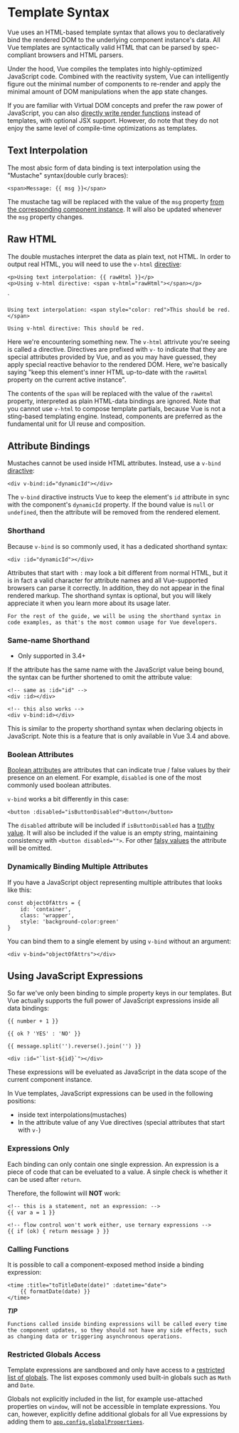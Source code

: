 # Template Syntax

Vue uses an HTML-based template syntax that allows you to declaratively bind the rendered DOM to the underlying component instance's data. All Vue templates are syntactically valid HTML that can be parsed by spec-compliant browsers and HTML parsers.

Under the hood, Vue compiles the templates into highly-optimized JavaScript code. Combined with the reactivity system, Vue can intelligently figure out the minimal number of components to re-render and apply the minimal amount of DOM manipulations when the app state changes.

If you are familiar with Virtual DOM concepts and prefer the raw power of JavaScript, you can also [directly write render functions](https://vuejs.org/guide/extras/render-function.html) instead of templates, with optional JSX support. However, do note that they do not enjoy the same level of compile-time optimizations as templates.

## Text Interpolation

The most absic form of data binding is text interpolation using the "Mustache" syntax(double curly braces):

    <span>Message: {{ msg }}</span>
The mustache tag will be replaced with the value of the `msg` property [from the corresponding component instance](https://vuejs.org/guide/essentials/reactivity-fundamentals.html#declaring-reactive-state). It will also be updated whenever the `msg` property changes.

## Raw HTML

The double mustaches interpret the data as plain text, not HTML. In order to output real HTML, you will need to use the `v-html` [directive](https://vuejs.org/api/built-in-directives.html#v-html):

    <p>Using text interpolation: {{ rawHtml }}</p>
    <p>Using v-html directive: <span v-html="rawHtml"></span></p>
`

    Using text interpolation: <span style="color: red">This should be red.</span>

    Using v-html directive: This should be red.
Here we're encountering something new. The `v-html` attrivute you're seeing is called a directive. Directives are prefixed with `v-` to indicate that they are special attributes provided by Vue, and as you may have guessed, they apply special reactive behavior to the rendered DOM. Here, we're basically saying "keep this element's inner HTML up-to-date with the `rawHtml` property on the current active instance".

The contents of the `span` will be replaced with the value of the `rawHtml` property, interpreted as plain HTML-data bindings are ignored. Note that you cannot use `v-html` to compose template partials, because Vue is not a sting-based templating engine. Instead, components are preferred as the fundamental unit for UI reuse and composition.

## Attribute Bindings

Mustaches cannot be used inside HTML attributes. Instead, use a `v-bind` [diractive](https://vuejs.org/api/built-in-directives.html#v-bind):

    <div v-bind:id="dynamicId"></div>
The `v-bind` diractive instructs Vue to keep the element's `id` attribute in sync with the component's `dynamicId` property. If the bound value is `null` or `undefined`, then the attribute will be removed from the rendered element.

### Shorthand

Because `v-bind` is so commonly used, it has a dedicated shorthand syntax:

    <div :id="dynamicId"></div>

Attributes that start with `:` may look a bit different from normal HTML, but it is in fact a valid character for attribute names and all Vue-supported browsers can parse it correctly. In addition, they do not appear in the final rendered markup. The shorthand syntax is optional, but you will likely appreciate it when you learn more about its usage later.

    For the rest of the guide, we will be using the shorthand syntax in code examples, as that's the most common usage for Vue developers.

### Same-name Shorthand

- Only supported in 3.4+

If the attribute has the same name with the JavaScript value being bound, the syntax can be further shortened to omit the attribute value:

    <!-- same as :id="id" -->
    <div :id></div>

    <!-- this also works -->
    <div v-bind:id></div>

This is similar to the property shorthand syntax when declaring objects in JavaScript. Note this is a feature that is only available in Vue 3.4 and above.

### Boolean Attributes

[Boolean attributes](https://html.spec.whatwg.org/multipage/common-microsyntaxes.html#boolean-attributes) are attributes that can indicate true / false values by their presence on an element. For example, `disabled` is one of the most commonly used boolean attributes.

`v-bind` works a bit differently in this case:

    <button :disabled="isButtonDisabled">Button</button>

The `disabled` attribute will be included if `isButtonDisabled` has a [truthy value](https://developer.mozilla.org/en-US/docs/Glossary/Truthy). It will also be included if the value is an empty string, maintaining consistency with `<button disabled="">`. For other [falsy values](https://developer.mozilla.org/en-US/docs/Glossary/Falsy) the attribute will be omitted.

### Dynamically Binding Multiple Attributes

If you have a JavaScript object representing multiple attributes that looks like this:

    const objectOfAttrs = {
        id: 'container',
        class: 'wrapper',
        style: 'background-color:green'
    }

You can bind them to a single element by using `v-bind` without an argument:

    <div v-bind="objectOfAttrs"></div>

## Using JavaScript Expressions

So far we've only been binding to simple property keys in our templates. But Vue actually supports the full power of JavaScript expressions inside all data bindings:

    {{ number + 1 }}

    {{ ok ? 'YES' : 'NO' }}

    {{ message.split('').reverse().join('') }}

    <div :id="`list-${id}`"></div>

These expressions will be eveluated as JavaScript in the data scope of the current component instance.

In Vue templates, JavaScript expressions can be used in the following positions:

- inside text interpolations(mustaches)
- In the attribute value of any Vue directives (special attributes that start with `v-`)

### Expressions Only

Each binding can only contain one single expression. An expression is a piece of code that can be eveluated to a value. A sinple check is whether it can be used after `return`. 

Therefore, the followint will **NOT** work:

    <!-- this is a statement, not an expression: -->
    {{ var a = 1 }}

    <!-- flow control won't work either, use ternary expressions -->
    {{ if (ok) { return message } }}

### Calling Functions

It is possible to call a component-exposed method inside a binding expression:

    <time :title="toTitleDate(date)" :datetime="date">
        {{ formatDate(date) }}
    </time>

***TIP***

    Functions called inside binding expressions will be called every time the component updates, so they should not have any side effects, such as changing data or triggering asynchronous operations.

### Restricted Globals Access

Template expressions are sandboxed and only have access to a [restricted list of globals](https://github.com/vuejs/core/blob/main/packages/shared/src/globalsAllowList.ts#L3). The list exposes commonly used built-in globals such as `Math` and `Date`.

Globals not explicitly included in the list, for example use-attached properties on `window`, will not be accessible in template expressions. You can, however, explicitly define additional globals for all Vue expressions by adding them to [`app.config.globalPropertiees`](https://vuejs.org/api/application.html#app-config-globalproperties).

